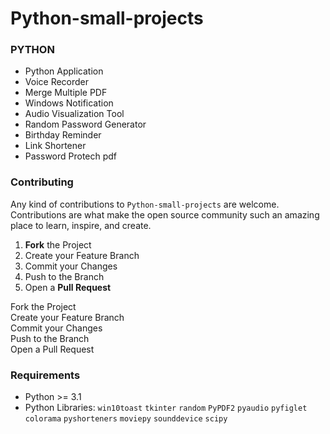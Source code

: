 # Python-small-projects

### PYTHON

- Python Application<br>
- Voice Recorder<br>
- Merge Multiple PDF<br>
- Windows Notification<br>
- Audio Visualization Tool<br>
- Random Password Generator<br>
- Birthday Reminder<br>
- Link Shortener<br>
- Password Protech pdf<br>

### Contributing<br>

Any kind of contributions to `Python-small-projects` are welcome. Contributions are what make the open source community such an amazing place to learn, inspire, and create.

1. **Fork** the Project
2. Create your Feature Branch
3. Commit your Changes
4. Push to the Branch
5. Open a **Pull Request**

Fork the Project<br>
Create your Feature Branch<br>
Commit your Changes<br>
Push to the Branch<br>
Open a Pull Request<br>

### Requirements

- Python >= 3.1
- Python Libraries: `win10toast` `tkinter` `random` `PyPDF2` `pyaudio` `pyfiglet` `colorama` `pyshorteners` `moviepy` `sounddevice` `scipy`
